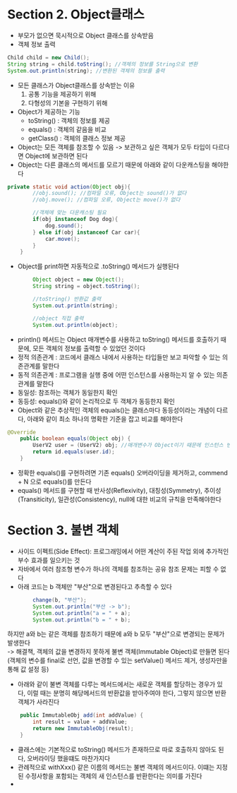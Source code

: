 # Section 2. Object클래스
* 부모가 없으면 묵시적으로 Object 클래스를 상속받음
* 객체 정보 출력
```java
Child child = new Child();
String string = child.toString(); //객체의 정보를 String으로 변환
System.out.println(string); //변환된 객체의 정보를 출력
```
* 모든 클래스가 Object클래스를 상속받는 이유
    1. 공통 기능을 제공하기 위해
    2. 다형성의 기본을 구현하기 위해
* Object가 제공하는 기능
  * toString() : 객체의 정보를 제공
  * equals() : 객체의 같음을 비교
  * getClass() : 객체의 클래스 정보 제공
* Object는 모든 객체를 참조할 수 있음 -> 보관하고 싶은 객체가 모두 타입이 다르다면 Object에 보관하면 된다
* Object는 다른 클래스의 메서드를 모르기 때문에 아래와 같이 다운캐스팅을 해야한다
```java
private static void action(Object obj){
        //obj.sound(); //컴파일 오류, Object는 sound()가 없다
        //obj.move(); //컴파일 오류, Object는 move()가 없다

        //객체에 맞는 다운캐스팅 필요
        if(obj instanceof Dog dog){
            dog.sound();
        } else if(obj instanceof Car car){
            car.move();
        }
    }
```
* Object를 print하면 자동적으로 .toString() 메서드가 실행된다
```java
        Object object = new Object();
        String string = object.toString();

        //toString() 반환값 출력
        System.out.println(string);

        //object 직접 출력
        System.out.println(object);
```
* println() 메서드는 Object 매개변수를 사용하고 toString() 메서드를 호출하기 때문에, 모든 객체의 정보를 출력할 수 있었던 것이다
* 정적 의존관계 : 코드에서 클래스 내에서 사용하는 타입들만 보고 파악할 수 있는 의존관계를 말한다
* 동적 의존관계 : 프로그램을 실행 중에 어떤 인스턴스를 사용하는지 알 수 있는 의존관계를 말한다
* 동일성: 참조하는 객체가 동일한지 확인
* 동등성: equals()와 같이 논리적으로 두 객체가 동등한지 확인
* Object와 같은 추상적인 객체의 equals()는 클래스마다 동등성이라는 개념이 다르다, 아래와 같이 최소 하나의 명확한 기준을 잡고 비교를 해야한다
```java
@Override
    public boolean equals(Object obj) {
        UserV2 user = (UserV2) obj; //매개변수가 Object이기 때문에 인스턴스 변수를 사용하기 위해 다운캐스팅
        return id.equals(user.id);
    }
```
* 정확한 equals()를 구현하려면 기존 equals() 오버라이딩을 제거하고, commend + N 으로 equals()를 만든다
* equals() 메서드를 구현할 때 반사성(Reflexivity), 대칭성(Symmetry), 추이성(Transiticity), 일관성(Consistency), null에 대한 비교의 규칙을 만족해야한다

# Section 3. 불변 객체
* 사이드 이펙트(Side Effect): 프로그래밍에서 어떤 계산이 주된 작업 외에 추가적인 부수 효과를 일으키는 것
* 자바에서 여러 참조형 변수가 하나의 객체를 참조하는 공유 참조 문제는 피할 수 없다
* 아래 코드는 b 객체만  "부산"으로 변경된다고 추측할 수 있다
```java
        change(b, "부산");
        System.out.println("부산 -> b");
        System.out.println("a = " + a);
        System.out.println("b = " + b);
```
하지만 a와 b는 같은 객체를 참조하기 때문에 a와 b 모두 "부산"으로 변경되는 문제가 발생한다   
-> 해결책, 객체의 값을 변경하지 못하게 불변 객체(Immutable Object)로 만들면 된다 (객체의 변수를 final로 선언, 값을 변경할 수 있는 setValue() 메서드 제거, 생성자만을 통해 값 설정 등)
* 아래와 같이 불변 객체를 다루는 메서드에서는 새로운 객체를 할당하는 경우가 있다, 이럴 때는 분명히 해당메서드의 반환값을 받아주여야 한다, 그렇지 않으면 반환 객체가 사라진다
```java
    public ImmutableObj add(int addValue) {
        int result = value + addValue;
        return new ImmutableObj(result);
    }
```
* 클래스에는 기본적으로 toString() 메서드가 존재하므로 따로 호출하지 않아도 된다, 오버라이딩 했을떄도 마찬가지다
* 관례적으로 withXxx() 같은 이름의 메서드는 불변 객체의 메서드이다. 이떄는 지정된 수정사항을 포함되는 객체의 새 인스턴스를 반환한다는 의미를 가진다
* 
